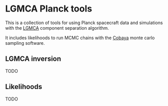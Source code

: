 # LGMCA Planck tools

This is a collection of tools for using Planck spacecraft data and simulations
with the [LGMCA](https://www.cosmostat.org/software/lgmca) component separation
algorithm.

It includes likelihoods to run MCMC chains with the
[Cobaya](https://cobaya.readthedocs.io/en/latest/) monte carlo sampling
software.

## LGMCA inversion

TODO

## Likelihoods

TODO
